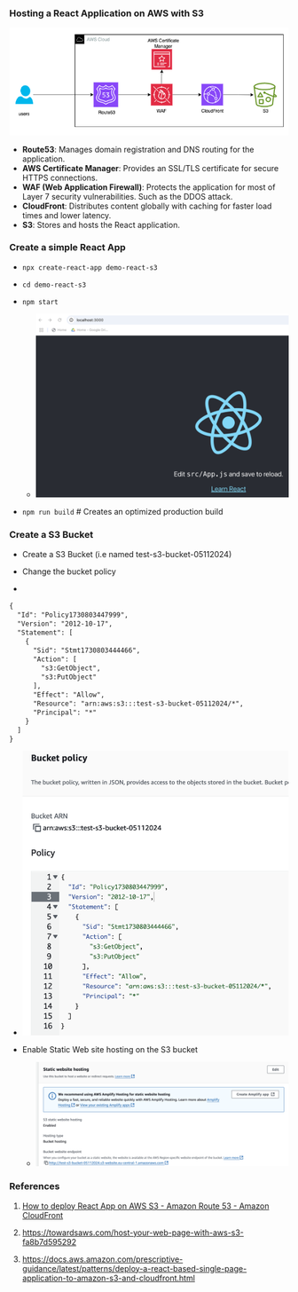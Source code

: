 ### Hosting a React Application on AWS with S3

![architecture](architecture.png)


- **Route53**: Manages domain registration and DNS routing for the application.
- **AWS Certificate Manager**: Provides an SSL/TLS certificate for secure HTTPS connections.
- **WAF (Web Application Firewall)**: Protects the application for most of Layer 7 security vulnerabilities. Such as the DDOS attack.
- **CloudFront**: Distributes content globally with caching for faster load times and lower latency.
- **S3**: Stores and hosts the React application.

### Create a simple React App

- ```npx create-react-app demo-react-s3```
- ```cd demo-react-s3```
- ```npm start```
   - ![react-app](react-app.png)

- ```npm run build``` # Creates an optimized production build   

### Create a S3 Bucket

- Create a S3 Bucket (i.e named test-s3-bucket-05112024)

- Change the bucket policy
- 
```
{
  "Id": "Policy1730803447999",
  "Version": "2012-10-17",
  "Statement": [
    {
      "Sid": "Stmt1730803444466",
      "Action": [
        "s3:GetObject",
        "s3:PutObject"
      ],
      "Effect": "Allow",
      "Resource": "arn:aws:s3:::test-s3-bucket-05112024/*",
      "Principal": "*"
    }
  ]
}
```
   - ![bucket-policy](bucket-policy.png)

- Enable Static Web site hosting on the S3 bucket
   - ![enable-static-web-site](enable-static-web-site.png)
### References

1. [How to deploy React App on AWS S3 - Amazon Route 53 - Amazon CloudFront](https://www.youtube.com/watch?v=-rCDLzTNcn8)

2. https://towardsaws.com/host-your-web-page-with-aws-s3-fa8b7d595292

3. https://docs.aws.amazon.com/prescriptive-guidance/latest/patterns/deploy-a-react-based-single-page-application-to-amazon-s3-and-cloudfront.html 